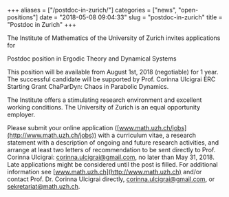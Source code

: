 +++
aliases = ["/postdoc-in-zurich/"]
categories = ["news", "open-positions"]
date = "2018-05-08 09:04:33"
slug = "postdoc-in-zurich"
title = "Postdoc in Zurich"
+++

The Institute of Mathematics of the University of Zurich invites
applications for

Postdoc position in Ergodic Theory and Dynamical Systems

This position will be available from August 1st, 2018 (negotiable) for 1
year. The successful candidate will be supported by Prof. Corinna
Ulcigrai ERC Starting Grant ChaParDyn: Chaos in Parabolic Dynamics.

The Institute offers a stimulating research environment and excellent
working conditions. The University of Zurich is an equal opportunity
employer.

Please submit your online application
([www.math.uzh.ch/jobs](http://www.math.uzh.ch/jobs)) with a curriculum
vitae, a research statement with a description of ongoing and future
research activities, and arrange at least two letters of recommendation
to be sent directly to Prof. Corinna Ulcigrai:
<corinna.ulcigrai@gmail.com>, no later than May 31, 2018. Late
applications might be considered until the post is filled. For
additional information see [www.math.uzh.ch](http://www.math.uzh.ch)
and/or contact Prof. Dr. Corinna Ulcigrai directly,
<corinna.ulcigrai@gmail.com>, or <sekretariat@math.uzh.ch>.
